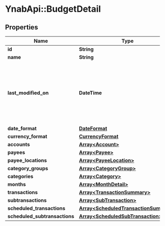 # YnabApi::BudgetDetail

## Properties
Name | Type | Description | Notes
------------ | ------------- | ------------- | -------------
**id** | **String** |  | 
**name** | **String** |  | 
**last_modified_on** | **DateTime** | The last time any changes were made to the budget from either a web or mobile client. | [optional] 
**date_format** | [**DateFormat**](DateFormat.md) |  | [optional] 
**currency_format** | [**CurrencyFormat**](CurrencyFormat.md) |  | [optional] 
**accounts** | [**Array&lt;Account&gt;**](Account.md) |  | [optional] 
**payees** | [**Array&lt;Payee&gt;**](Payee.md) |  | [optional] 
**payee_locations** | [**Array&lt;PayeeLocation&gt;**](PayeeLocation.md) |  | [optional] 
**category_groups** | [**Array&lt;CategoryGroup&gt;**](CategoryGroup.md) |  | [optional] 
**categories** | [**Array&lt;Category&gt;**](Category.md) |  | [optional] 
**months** | [**Array&lt;MonthDetail&gt;**](MonthDetail.md) |  | [optional] 
**transactions** | [**Array&lt;TransactionSummary&gt;**](TransactionSummary.md) |  | [optional] 
**subtransactions** | [**Array&lt;SubTransaction&gt;**](SubTransaction.md) |  | [optional] 
**scheduled_transactions** | [**Array&lt;ScheduledTransactionSummary&gt;**](ScheduledTransactionSummary.md) |  | [optional] 
**scheduled_subtransactions** | [**Array&lt;ScheduledSubTransaction&gt;**](ScheduledSubTransaction.md) |  | [optional] 



